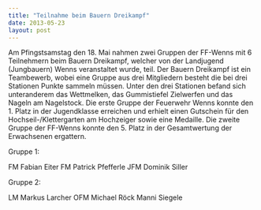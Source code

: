 ```yaml
---
title: "Teilnahme beim Bauern Dreikampf"
date: 2013-05-23
layout: post
---
```


Am Pfingstsamstag den 18. Mai nahmen zwei Gruppen der FF-Wenns mit 6 Teilnehmern beim Bauern Dreikampf, welcher von der Landjugend (Jungbauern) Wenns veranstaltet wurde, teil. Der Bauern Dreikampf ist ein Teambewerb, wobei eine Gruppe aus drei Mitgliedern besteht die bei drei Stationen Punkte sammeln müssen. Unter den drei Stationen befand sich unteranderem das Wettmelken, das Gummistiefel Zielwerfen und das Nageln am Nagelstock. Die erste Gruppe der Feuerwehr Wenns konnte den 1. Platz in der Jugendklasse erreichen und erhielt einen Gutschein für den Hochseil-/Klettergarten am Hochzeiger sowie eine Medaille. Die zweite Gruppe der FF-Wenns konnte den 5. Platz in der Gesamtwertung der Erwachsenen ergattern.

Gruppe 1:

FM Fabian Eiter
FM Patrick Pfefferle
JFM Dominik Siller

Gruppe 2:

LM Markus Larcher
OFM Michael Röck
Manni Siegele